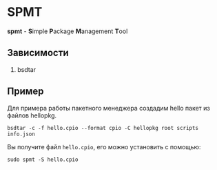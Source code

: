 # SPMT

**spmt** - **S**imple **P**ackage **M**anagement **T**ool

## Зависимости
1. bsdtar

## Пример
Для примера работы пакетного менеджера создадим hello пакет из файлов hellopkg.
```shell
bsdtar -c -f hello.cpio --format cpio -C hellopkg root scripts info.json
```
Вы получите файл `hello.cpio`, его можно установить с помощью:
```shell
sudo spmt -S hello.cpio
```